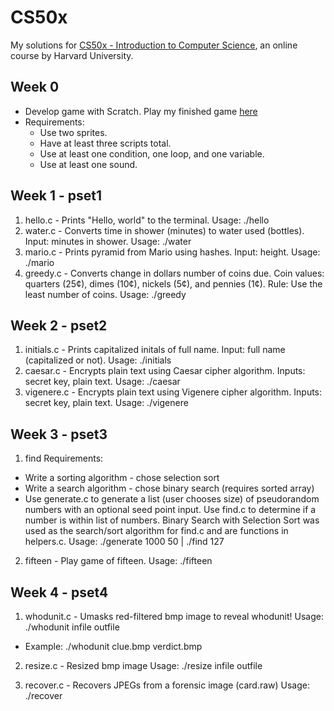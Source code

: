 # CS50x

My solutions for [CS50x - Introduction to Computer Science](https://www.edx.org/course/introduction-computer-science-harvardx-cs50x), an online course by Harvard University.

## Week 0

+ Develop game with Scratch. Play my finished game [here](https://scratch.mit.edu/projects/113792557/)
+ Requirements:
  + Use two sprites.
  + Have at least three scripts total.
  + Use at least one condition, one loop, and one variable.
  + Use at least one sound.

## Week 1 - pset1

1. hello.c  - Prints "Hello, world" to the terminal. Usage: ./hello
2. water.c  - Converts time in shower (minutes) to water used (bottles). Input: minutes in shower. Usage: ./water
3. mario.c  - Prints pyramid from Mario using hashes. Input: height. Usage: ./mario
4. greedy.c - Converts change in dollars number of coins due. Coin values: quarters (25¢), dimes (10¢), nickels (5¢), and pennies (1¢). Rule: Use the least number of coins. Usage: ./greedy

## Week 2 - pset2

1. initials.c - Prints capitalized initals of full name. Input: full name (capitalized or not). Usage: ./initials
2. caesar.c   - Encrypts plain text using Caesar cipher algorithm. Inputs: secret key, plain text. Usage: ./caesar <secretkey>
3. vigenere.c - Encrypts plain text using Vigenere cipher algorithm. Inputs: secret key, plain text. Usage: ./vigenere <secretkey>

## Week 3 - pset3

1. find
Requirements:
  + Write a sorting algorithm - chose selection sort
  + Write a search algorithm  - chose binary search (requires sorted array)
  + Use generate.c to generate a list (user chooses size) of pseudorandom numbers with an optional seed point input. Use find.c to determine if a number is within list of numbers. Binary Search with Selection Sort was used as the search/sort algorithm for find.c and are functions in helpers.c.
Usage: ./generate 1000 50 | ./find 127

2. fifteen - Play game of fifteen. Usage: ./fifteen <boardsize>

## Week 4 - pset4

1. whodunit.c - Umasks red-filtered bmp image to reveal whodunit! 
Usage: ./whodunit infile outfile
  + Example: ./whodunit clue.bmp verdict.bmp
  
2. resize.c - Resized bmp image
Usage: ./resize <resize-factor> infile outfile

3. recover.c - Recovers JPEGs from a forensic image (card.raw)
Usage: ./recover


